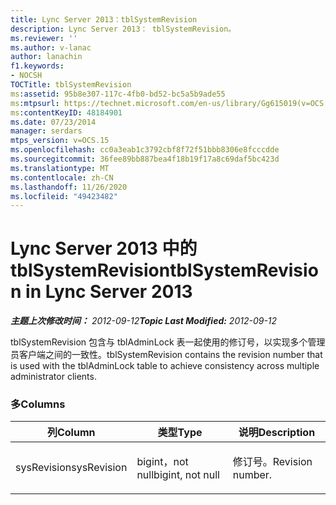 ```yaml
---
title: Lync Server 2013：tblSystemRevision
description: Lync Server 2013： tblSystemRevision。
ms.reviewer: ''
ms.author: v-lanac
author: lanachin
f1.keywords:
- NOCSH
TOCTitle: tblSystemRevision
ms:assetid: 95b8e307-117c-4fb0-bd52-bc5a5b9ade55
ms:mtpsurl: https://technet.microsoft.com/en-us/library/Gg615019(v=OCS.15)
ms:contentKeyID: 48184901
ms.date: 07/23/2014
manager: serdars
mtps_version: v=OCS.15
ms.openlocfilehash: cc0a3eab1c3792cbf8f72f51bbb8306e8fcccdde
ms.sourcegitcommit: 36fee89bb887bea4f18b19f17a8c69daf5bc423d
ms.translationtype: MT
ms.contentlocale: zh-CN
ms.lasthandoff: 11/26/2020
ms.locfileid: "49423482"
---
```

# <a name="tblsystemrevision-in-lync-server-2013"></a><span data-ttu-id="c1572-103">Lync Server 2013 中的 tblSystemRevision</span><span class="sxs-lookup"><span data-stu-id="c1572-103">tblSystemRevision in Lync Server 2013</span></span>

<div data-xmlns="http://www.w3.org/1999/xhtml">

<div class="topic" data-xmlns="http://www.w3.org/1999/xhtml" data-msxsl="urn:schemas-microsoft-com:xslt" data-cs="https://msdn.microsoft.com/">

<div data-asp="https://msdn2.microsoft.com/asp">



</div>

<div id="mainSection">

<div id="mainBody"><span data-ttu-id="c1572-104">

<span> </span></span><span class="sxs-lookup"><span data-stu-id="c1572-104">

<span> </span></span></span>

<span data-ttu-id="c1572-105">_**主题上次修改时间：** 2012-09-12_</span><span class="sxs-lookup"><span data-stu-id="c1572-105">_**Topic Last Modified:** 2012-09-12_</span></span>

<span data-ttu-id="c1572-106">tblSystemRevision 包含与 tblAdminLock 表一起使用的修订号，以实现多个管理员客户端之间的一致性。</span><span class="sxs-lookup"><span data-stu-id="c1572-106">tblSystemRevision contains the revision number that is used with the tblAdminLock table to achieve consistency across multiple administrator clients.</span></span>

### <a name="columns"></a><span data-ttu-id="c1572-107">多</span><span class="sxs-lookup"><span data-stu-id="c1572-107">Columns</span></span>

<table>
<colgroup>
<col style="width: 33%" />
<col style="width: 33%" />
<col style="width: 33%" />
</colgroup>
<thead>
<tr class="header">
<th><span data-ttu-id="c1572-108">列</span><span class="sxs-lookup"><span data-stu-id="c1572-108">Column</span></span></th>
<th><span data-ttu-id="c1572-109">类型</span><span class="sxs-lookup"><span data-stu-id="c1572-109">Type</span></span></th>
<th><span data-ttu-id="c1572-110">说明</span><span class="sxs-lookup"><span data-stu-id="c1572-110">Description</span></span></th>
</tr>
</thead>
<tbody>
<tr class="odd">
<td><p><span data-ttu-id="c1572-111">sysRevision</span><span class="sxs-lookup"><span data-stu-id="c1572-111">sysRevision</span></span></p></td>
<td><p><span data-ttu-id="c1572-112">bigint，not null</span><span class="sxs-lookup"><span data-stu-id="c1572-112">bigint, not null</span></span></p></td>
<td><p><span data-ttu-id="c1572-113">修订号。</span><span class="sxs-lookup"><span data-stu-id="c1572-113">Revision number.</span></span></p></td>
</tr>
</tbody>
</table><span data-ttu-id="c1572-114">


</div>

<span> </span>

</div>

</div>

</span><span class="sxs-lookup"><span data-stu-id="c1572-114">


</div>

<span> </span>

</div>

</div>

</span></span></div>

